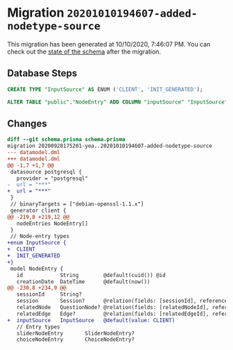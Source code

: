 # Migration `20201010194607-added-nodetype-source`

This migration has been generated at 10/10/2020, 7:46:07 PM.
You can check out the [state of the schema](./schema.prisma) after the migration.

## Database Steps

```sql
CREATE TYPE "InputSource" AS ENUM ('CLIENT', 'INIT_GENERATED');

ALTER TABLE "public"."NodeEntry" ADD COLUMN "inputSource" "InputSource" NOT NULL DEFAULT E'CLIENT';
```

## Changes

```diff
diff --git schema.prisma schema.prisma
migration 20200928175201-yea..20201010194607-added-nodetype-source
--- datamodel.dml
+++ datamodel.dml
@@ -1,7 +1,7 @@
 datasource postgresql {
   provider = "postgresql"
-  url = "***"
+  url = "***"
 }
 // binaryTargets = ["debian-openssl-1.1.x"]
 generator client {
@@ -219,8 +219,12 @@
   nodeEntries NodeEntry[]
 }
 // Node-entry types
+enum InputSource {
+  CLIENT
+  INIT_GENERATED
+}
 model NodeEntry {
   id            String        @default(cuid()) @id
   creationDate  DateTime      @default(now())
@@ -230,8 +234,9 @@
   sessionId     String?
   session       Session?      @relation(fields: [sessionId], references: [id])
   relatedNode   QuestionNode? @relation(fields: [relatedNodeId], references: [id])
   relatedEdge   Edge?         @relation(fields: [relatedEdgeId], references: [id])
+  inputSource   InputSource   @default(value: CLIENT)
   // Entry types
   sliderNodeEntry       SliderNodeEntry?
   choiceNodeEntry       ChoiceNodeEntry?
```


